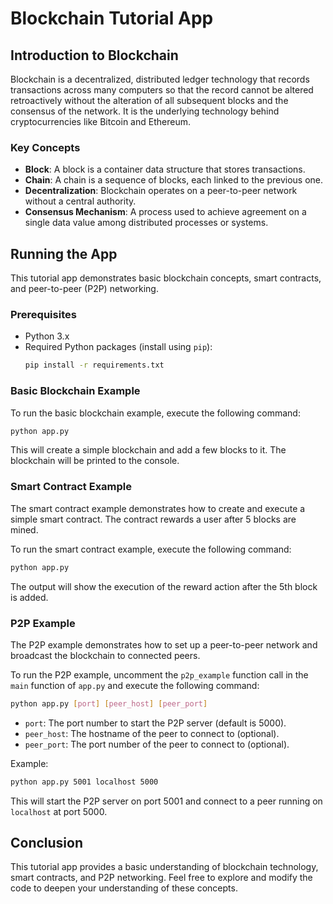 # Blockchain Tutorial App

## Introduction to Blockchain

Blockchain is a decentralized, distributed ledger technology that records transactions across many computers so that the record cannot be altered retroactively without the alteration of all subsequent blocks and the consensus of the network. It is the underlying technology behind cryptocurrencies like Bitcoin and Ethereum.

### Key Concepts

- **Block**: A block is a container data structure that stores transactions.
- **Chain**: A chain is a sequence of blocks, each linked to the previous one.
- **Decentralization**: Blockchain operates on a peer-to-peer network without a central authority.
- **Consensus Mechanism**: A process used to achieve agreement on a single data value among distributed processes or systems.

## Running the App

This tutorial app demonstrates basic blockchain concepts, smart contracts, and peer-to-peer (P2P) networking.

### Prerequisites

- Python 3.x
- Required Python packages (install using `pip`):
    ```bash
    pip install -r requirements.txt
    ```

### Basic Blockchain Example

To run the basic blockchain example, execute the following command:

```bash
python app.py
```

This will create a simple blockchain and add a few blocks to it. The blockchain will be printed to the console.

### Smart Contract Example

The smart contract example demonstrates how to create and execute a simple smart contract. The contract rewards a user after 5 blocks are mined.

To run the smart contract example, execute the following command:

```bash
python app.py
```

The output will show the execution of the reward action after the 5th block is added.

### P2P Example

The P2P example demonstrates how to set up a peer-to-peer network and broadcast the blockchain to connected peers.

To run the P2P example, uncomment the `p2p_example` function call in the `main` function of `app.py` and execute the following command:

```bash
python app.py [port] [peer_host] [peer_port]
```

- `port`: The port number to start the P2P server (default is 5000).
- `peer_host`: The hostname of the peer to connect to (optional).
- `peer_port`: The port number of the peer to connect to (optional).

Example:

```bash
python app.py 5001 localhost 5000
```

This will start the P2P server on port 5001 and connect to a peer running on `localhost` at port 5000.

## Conclusion

This tutorial app provides a basic understanding of blockchain technology, smart contracts, and P2P networking. Feel free to explore and modify the code to deepen your understanding of these concepts.
